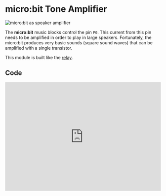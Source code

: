 # micro:bit Tone Amplifier

![micro:bit as speaker amplifier]({{site.baseurl}}/assets/modules/controller/microbit/relay/speakercircuit.jpg)

The **micro:bit** music blocks control the pin ``P0``. This current from this pin needs to be amplified in order to play in large speakers. Fortunately, the micro:bit produces very basic sounds (square sound waves) that can be amplified with a single transistor.

This module is built like the [relay]({{site.baseurl}}/modules/controller/microbit/relay).

## Code

<div style="position:relative;height:0;padding-bottom:70%;overflow:hidden;"><iframe style="position:absolute;top:0;left:0;width:100%;height:100%;" src="https://makecode.microbit.org/#pub:_2MAModLFy0tj" frameborder="0" sandbox="allow-popups allow-forms allow-scripts allow-same-origin"></iframe></div>